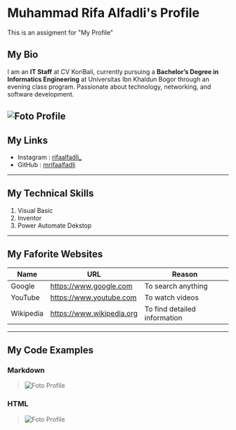 # Muhammad Rifa Alfadli's Profile

This is an assigment for "My Profile"

## My Bio

I am an **IT Staff** at CV KoriBali, currently pursuing a **Bachelor’s Degree in Informatics Engineering** at Universitas Ibn Khaldun Bogor through an evening class program. Passionate about technology, networking, and software development.

![Foto Profile](https://th.bing.com/th/id/OIP.nMdQ_VCIvfsX9k5fy-4vzQHaJ9?w=147&h=197&c=7&r=0&o=5&pid=1.7)
---

## My Links
- Instagram : [rifaalfadli_](https://www.instagram.com/rifaalfadli_/)
- GitHub : [mrifaalfadli](https://github.com/mrifaalfadli)
---

## My Technical Skills
1. Visual Basic
2. Inventor
3. Power Automate Dekstop
---

## My Faforite Websites
| Name      | URL                       | Reason                       |
|-----------|---------------------------|------------------------------|
| Google    | https://www.google.com    | To search anything           |
| YouTube   | https://www.youtube.com   | To watch videos              |
| Wikipedia | https://www.wikipedia.org | To find detailed information |
---

## My Code Examples

### Markdown
> ![Foto Profile](https://th.bing.com/th/id/OIP.nMdQ_VCIvfsX9k5fy-4vzQHaJ9?w=147&h=197&c=7&r=0&o=5&pid=1.7)

### HTML
> <img src="https://th.bing.com/th/id/OIP.nMdQ_VCIvfsX9k5fy-4vzQHaJ9?w=147&h=197&c=7&r=0&o=5&pid=1.7" alt="Foto Profile">
